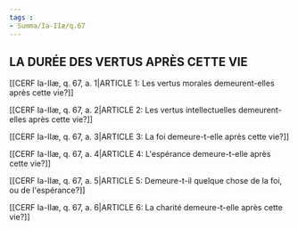 ```yaml
---
tags : 
- Summa/Ia-IIæ/q.67
---
```


## LA DURÉE DES VERTUS APRÈS CETTE VIE

[[CERF Ia-IIæ, q. 67, a. 1|ARTICLE 1: Les vertus morales demeurent-elles après cette vie?]]

[[CERF Ia-IIæ, q. 67, a. 2|ARTICLE 2: Les vertus intellectuelles demeurent-elles après cette vie?]]

[[CERF Ia-IIæ, q. 67, a. 3|ARTICLE 3: La foi demeure-t-elle après cette vie?]]

[[CERF Ia-IIæ, q. 67, a. 4|ARTICLE 4: L'espérance demeure-t-elle après cette vie?]]

[[CERF Ia-IIæ, q. 67, a. 5|ARTICLE 5: Demeure-t-il quelque chose de la foi, ou de l'espérance?]]

[[CERF Ia-IIæ, q. 67, a. 6|ARTICLE 6: La charité demeure-t-elle après cette vie?]]

